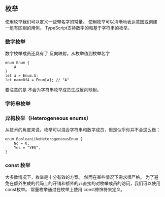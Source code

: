 ## 枚举

使用枚举我们可以定义一些带名字的常量。 使用枚举可以清晰地表达意图或创建一组有区别的用例。 TypeScript支持数字的和基于字符串的枚举。

### 数字枚举
数字枚举成员还具有了 反向映射，从枚举值到枚举名字
```
enum Enum {
    A
}
let a = Enum.A;
let nameOfA = Enum[a]; // "A"
```
要注意的是 不会为字符串枚举成员生成反向映射。


### 字符串枚举

### 异构枚举（Heterogeneous enums）
从技术的角度来说，枚举可以混合字符串和数字成员，但是似乎你并不会这么做：
```
enum BooleanLikeHeterogeneousEnum {
    No = 0,
    Yes = "YES",
}
```

### const 枚举
大多数情况下，枚举是十分有效的方案。 然而在某些情况下需求很严格。 为了避免在额外生成的代码上的开销和额外的非直接的对枚举成员的访问，我们可以使用 const枚举。 常量枚举通过在枚举上使用 const修饰符来定义。

